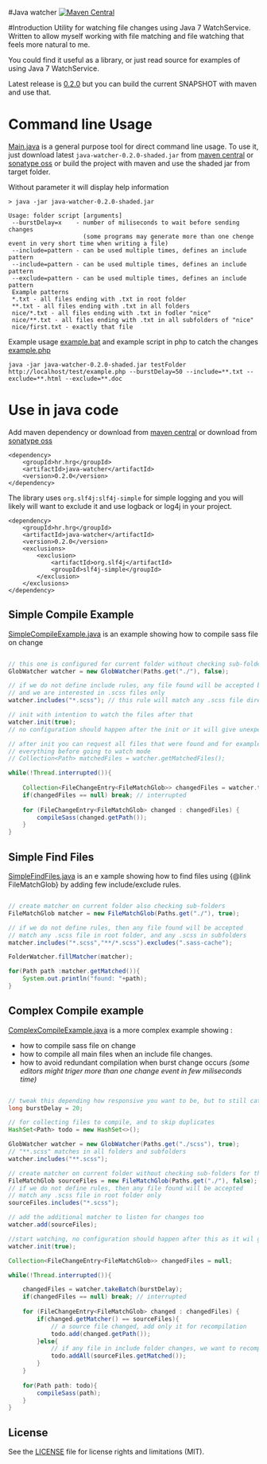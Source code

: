 #Java watcher [![Maven Central](https://img.shields.io/maven-central/v/hr.hrg/java-watcher.svg)](https://mvnrepository.com/artifact/hr.hrg/java-watcher)

#Introduction
Utility for watching file changes using Java 7 WatchService. Written to allow myself working with
file matching and file watching that feels more natural to me.

You could find it useful as a library, or just read source for examples of using Java 7 WatchService. 

Latest release is [0.2.0](../../releases/tag/v0.2.0) but you can build the current SNAPSHOT with maven and use that.

# Command line Usage

[Main.java](src/main/java/hr/hrg/javawatcher/Main.java) is a general purpose tool for direct command line usage.
To use it, just download latest ```java-watcher-0.2.0-shaded.jar``` from [maven central](http://repo1.maven.org/maven2/hr/hrg/java-watcher/) 
or [sonatype oss](https://oss.sonatype.org/content/repositories/releases/hr/hrg/java-watcher/) 
or build the project with maven and use the shaded jar from target folder.

Without parameter it will display help information 

```
> java -jar java-watcher-0.2.0-shaded.jar 

Usage: folder script [arguments]
 --burstDelay=x    - number of miliseconds to wait before sending changes 
                     (some programs may generate more than one chenge event in very short time when writing a file) 
 --include=pattern - can be used multiple times, defines an include pattern
 --include=pattern - can be used multiple times, defines an include pattern
 --exclude=pattern - can be used multiple times, defines an include pattern
 Example patterns
 *.txt - all files ending with .txt in root folder
 **.txt - all files ending with .txt in all folders
 nice/*.txt - all files ending with .txt in fodler "nice"
 nice/**.txt - all files ending with .txt in all subfolders of "nice"
 nice/first.txt - exactly that file
```
Example usage [example.bat](example/example.bat) and example script in php to catch the changes [example.php](example/example.php)

```
java -jar java-watcher-0.2.0-shaded.jar testFolder http://localhost/test/example.php --burstDelay=50 --include=**.txt --exclude=**.html --exclude=**.doc
```

# Use in java code

Add maven dependency or download from [maven central](http://repo1.maven.org/maven2/hr/hrg/java-watcher/)
or download from [sonatype oss](https://oss.sonatype.org/content/repositories/releases/hr/hrg/java-watcher/)

```
<dependency>
	<groupId>hr.hrg</groupId>
	<artifactId>java-watcher</artifactId>
	<version>0.2.0</version>
</dependency>
```

The library uses ```org.slf4j:slf4j-simple``` for simple logging and you will likely will want to exclude it and use logback or log4j in your project.

```
<dependency>
	<groupId>hr.hrg</groupId>
	<artifactId>java-watcher</artifactId>
	<version>0.2.0</version>
	<exclusions>
		<exclusion>
			<artifactId>org.slf4j</artifactId>
			<groupId>slf4j-simple</groupId>
		</exclusion>
	</exclusions>
</dependency>
```


## Simple Compile Example

[SimpleCompileExample.java](src/test/java/hr/hrg/javawatcher/SimpleCompileExample.java)
is an example showing how to compile sass file on change 


```java

// this one is configured for current folder without checking sub-folders (second param is false)
GlobWatcher watcher = new GlobWatcher(Paths.get("./"), false);

// if we do not define include rules, any file found will be accepted by the internal matcher
// and we are interested in .scss files only
watcher.includes("*.scss"); // this rule will match any .scss file directly in root folder

// init with intention to watch the files after that 
watcher.init(true);
// no configuration should happen after the init or it will give unexpected results

// after init you can request all files that were found and for example recompile
// everything before going to watch mode
// Collection<Path> matchedFiles = watcher.getMatchedFiles();

while(!Thread.interrupted()){
	
	Collection<FileChangeEntry<FileMatchGlob>> changedFiles = watcher.takeOrNull();
	if(changedFiles == null) break; // interrupted
	
	for (FileChangeEntry<FileMatchGlob> changed : changedFiles) {
		compileSass(changed.getPath());
	}
}

```

## Simple Find Files

[SimpleFindFiles.java](src/test/java/hr/hrg/javawatcher/SimpleFindFiles.java)
is an e xample showing how to find files using {@link FileMatchGlob} by adding few include/exclude rules.

```java

// create matcher on current folder also checking sub-folders
FileMatchGlob matcher = new FileMatchGlob(Paths.get("./"), true);

// if we do not define rules, then any file found will be accepted
// match any .scss file in root folder, and any .scss in subfolders
matcher.includes("*.scss","**/*.scss").excludes(".sass-cache");

FolderWatcher.fillMatcher(matcher);

for(Path path :matcher.getMatched()){
	System.out.println("found: "+path);
}

```

## Complex Compile example

[ComplexCompileExample.java](src/test/java/hr/hrg/javawatcher/ComplexCompileExample.java)
is a more complex example showing :

 - how to compile sass file on change
 - how to compile all main files when an include file changes.
 - how to avoid redundant compilation when burst change occurs 
 _(some editors might triger more than one change event in few miliseconds time)_


```java

// tweak this depending how responsive you want to be, but to still catch some duplicate changes
long burstDelay = 20;

// for collecting files to compile, and to skip duplicates
HashSet<Path> todo = new HashSet<>();

GlobWatcher watcher = new GlobWatcher(Paths.get("./scss"), true);
// "**.scss" matches in all folders and subfolders
watcher.includes("**.scss");

// create matcher on current folder without checking sub-folders for the source scss
FileMatchGlob sourceFiles = new FileMatchGlob(Paths.get("./"), false);
// if we do not define rules, then any file found will be accepted
// match any .scss file in root folder only
sourceFiles.includes("*.scss");

// add the additional matcher to listen for changes too
watcher.add(sourceFiles);

//start watching, no configuration should happen after this as it wil give unexpected results
watcher.init(true);

Collection<FileChangeEntry<FileMatchGlob>> changedFiles = null;

while(!Thread.interrupted()){

	changedFiles = watcher.takeBatch(burstDelay);
	if(changedFiles == null) break; // interrupted
	
	for (FileChangeEntry<FileMatchGlob> changed : changedFiles) {	
		if(changed.getMatcher() == sourceFiles){
			// a source file changed, add only it for recompilation
			todo.add(changed.getPath());						
		}else{
			// if any file in include folder changes, we want to recompile all source scss files
			todo.addAll(sourceFiles.getMatched());						
		}
	}
	
	for(Path path: todo){
		compileSass(path);
	}
}

```

## License

See the [LICENSE](LICENSE.md) file for license rights and limitations (MIT).
